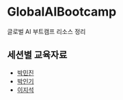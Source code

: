 # GlobalAIBootcamp
글로벌 AI 부트캠프 리소스 정리


## 세션별 교육자료
* [박민진](https://github.com/pmj-chosim/Collect_Survey_Result)
* [박인기](https://github.com/seoharuss/Azure_ML_Service_Designer)
* [이지석](https://github.com/dev-jiseok/CreateImages-AzureOpenAI?tab=readme-ov-file)